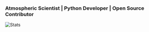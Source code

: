### Atmospheric Scientist | Python Developer | Open Source Contributor

![Stats](https://github-readme-stats.vercel.app/api?username=ahuang11&show_icons=true&theme=radical)

[ahlive]: https://ahlive.readthedocs.io/en/main/
[medium]: https://medium.com/@pYdeas
[twitter]: https://twitter.com/IAteAnDrew1
[linkedin]: https://www.linkedin.com/in/huangandrew12/
